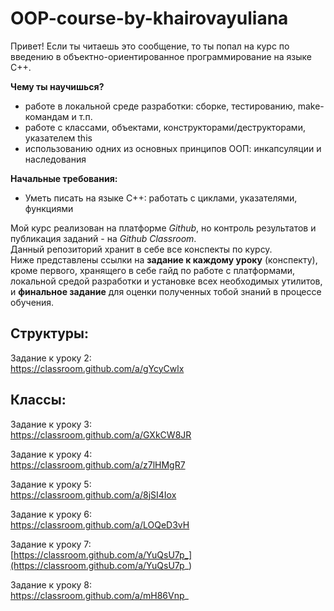 # OOP-course-by-khairovayuliana
Привет! Если ты читаешь это сообщение, то ты попал на курс по введению в объектно-ориентированное программирование на языке C++. 

**Чему ты научишься?**

- работе в локальной среде разработки: сборке, тестированию, make-командам и т.п.
- работе с классами, объектами, конструкторами/деструкторами, указателем this
- использованию одних из основных принципов ООП: инкапсуляции и наследования

**Начальные требования:**
- Уметь писать на языке С++: работать с циклами, указателями, функциями

Мой курс реализован на платформе _Github_, но контроль результатов и публикация заданий - на _Github Classroom_.  
Данный репозиторий хранит в себе все конспекты по курсу.  
Ниже представлены ссылки на __задание к каждому уроку__ (конспекту), кроме первого, хранящего в себе гайд по работе с платформами, локальной средой разработки и установке всех необходимых утилитов, и __финальное задание__ для оценки полученных тобой знаний в процессе обучения.   

## Структуры:  
Задание к уроку 2:  
https://classroom.github.com/a/gYcyCwlx  

## Классы:  
Задание к уроку 3:  
https://classroom.github.com/a/GXkCW8JR  

Задание к уроку 4:  
https://classroom.github.com/a/z7lHMgR7  

Задание к уроку 5:  
https://classroom.github.com/a/8jSI4Iox  

Задание к уроку 6:   
https://classroom.github.com/a/LOQeD3vH

Задание к уроку 7:  
[https://classroom.github.com/a/YuQsU7p_](https://classroom.github.com/a/YuQsU7p_)

Задание к уроку 8:  
https://classroom.github.com/a/mH86Vnp_



